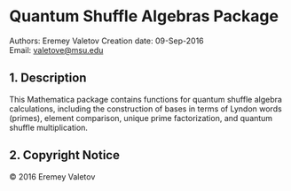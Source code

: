 
# Quantum Shuffle Algebras Package
Authors: Eremey Valetov
Creation date: 09-Sep-2016  
Email: valetove@msu.edu

## 1. Description

This Mathematica package contains functions for quantum shuffle algebra calculations, including the construction of bases in terms of Lyndon words (primes), element comparison, unique prime factorization, and quantum shuffle multiplication.

## 2. Copyright Notice
© 2016 Eremey Valetov